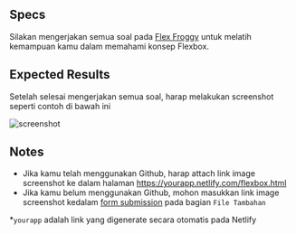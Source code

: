 ## Specs

Silakan mengerjakan semua soal pada [Flex Froggy](https://flexboxfroggy.com/) untuk melatih kemampuan kamu dalam memahami konsep Flexbox.

## Expected Results
Setelah selesai mengerjakan semua soal, harap melakukan screenshot seperti contoh di bawah ini

![screenshot](https://skilvul-prod-01.s3.ap-southeast-1.amazonaws.com/lesson/full-stack-assignment/flexbox-froggy.png)

## Notes
- Jika kamu telah menggunakan Github, harap attach link image screenshot ke dalam halaman https://yourapp.netlify.com/flexbox.html
- Jika kamu belum menggunakan Github, mohon masukkan link image screenshot kedalam [form submission](https://forms.gle/V6DpPRugtCPm2gjn8) pada bagian `File Tambahan`

*`yourapp` adalah link yang digenerate secara otomatis pada Netlify
